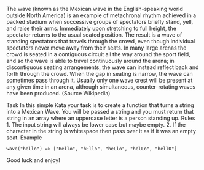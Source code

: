 The wave (known as the Mexican wave in the English-speaking world outside North America) is an example of metachronal rhythm achieved in a packed stadium when successive groups of spectators briefly stand, yell, and raise their arms. Immediately upon stretching to full height, the spectator returns to the usual seated position.
The result is a wave of standing spectators that travels through the crowd, even though individual spectators never move away from their seats. In many large arenas the crowd is seated in a contiguous circuit all the way around the sport field, and so the wave is able to travel continuously around the arena; in discontiguous seating arrangements, the wave can instead reflect back and forth through the crowd. When the gap in seating is narrow, the wave can sometimes pass through it. Usually only one wave crest will be present at any given time in an arena, although simultaneous, counter-rotating waves have been produced. (Source Wikipedia)

 

Task
 	In this simple Kata your task is to create a function that turns a string into a Mexican Wave. You will be passed a string and you must return that string in an array where an uppercase letter is a person standing up.
Rules
 	1.  The input string will always be lower case but maybe empty.
2.  If the character in the string is whitespace then pass over it as if it was an empty seat.
Example
```
wave("hello") => ["Hello", "hEllo", "heLlo", "helLo", "hellO"]
```
Good luck and enjoy!